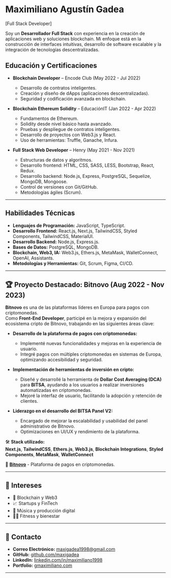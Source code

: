 # Maximiliano Agustín Gadea

[Full Stack Developer]

Soy un **Desarrollador Full Stack** con experiencia en la creación de aplicaciones web y soluciones blockchain. Mi enfoque está en la construcción de interfaces intuitivas, desarrollo de software escalable y la integración de tecnologías descentralizadas.

## Educación y Certificaciones

- **Blockchain Developer** – Encode Club (May 2022 - Jul 2022)  
  - Desarrollo de contratos inteligentes.  
  - Creación y diseño de dApps (aplicaciones descentralizadas).  
  - Seguridad y codificación avanzada en blockchain.  

- **Blockchain Ethereum Solidity** – EducaciónIT (Jan 2022 - Apr 2022)  
  - Fundamentos de Ethereum.  
  - Solidity desde nivel básico hasta avanzado.  
  - Pruebas y despliegue de contratos inteligentes.  
  - Desarrollo de proyectos con Web3.js y React.  
  - Uso de herramientas: Truffle, Ganache, Infura.  

- **Full Stack Web Developer** – Henry (May 2021 - Nov 2021)  
  - Estructuras de datos y algoritmos.  
  - Desarrollo frontend: HTML, CSS, SASS, LESS, Bootstrap, React, Redux.  
  - Desarrollo backend: Node.js, Express, PostgreSQL, Sequelize, MongoDB, Mongoose.  
  - Control de versiones con Git/GitHub.  
  - Metodologías ágiles (Scrum).  

---

## Habilidades Técnicas

- **Lenguajes de Programación:** JavaScript, TypeScript.  
- **Desarrollo Frontend:** React.js, Next.js, TailwindCSS, Styled Components, TailwindCSS, MaterialUI.  
- **Desarrollo Backend:** Node.js, Express.js.  
- **Bases de Datos:** PostgreSQL, MongoDB.  
- **Blockchain, Web3, IA:** Web3.js, Ethers.js, MetaMask, WalletConnect, OpenAI, Assistants.  
- **Metodologías y Herramientas:** Git, Scrum, Figma, CI/CD.  

---

## 🏆 Proyecto Destacado: **Bitnovo** (Aug 2022 - Nov 2023)  

**Bitnovo** es una de las plataformas líderes en Europa para pagos con criptomonedas.  
Como **Front-End Developer**, participé en la mejora y expansión del ecosistema cripto de Bitnovo, trabajando en las siguientes áreas clave:

- **Desarrollo de la plataforma de pagos con criptomonedas:**  
  - Implementé nuevas funcionalidades y mejoras en la experiencia de usuario.  
  - Integré pagos con múltiples criptomonedas en sistemas de Europa, optimizando accesibilidad y seguridad.  

- **Implementación de herramientas de inversión en cripto:**  
  - Diseñé y desarrollé la herramienta de **Dollar Cost Averaging (DCA)** para **BITSA**, ayudando a los usuarios a realizar inversiones automatizadas en criptomonedas.  
  - Mejoré la interfaz de usuario, facilitando la adopción y retención de clientes.  

- **Liderazgo en el desarrollo del BITSA Panel V2:**  
  - Encargado de mejorar la escalabilidad y usabilidad del panel administrativo de Bitnovo.  
  - Optimizaciones en UI/UX y rendimiento de la plataforma.  

🛠 **Stack utilizado:**  
**Next.js**, **TailwindCSS**, **Ethers.js**, **Web3.js**, **Blockchain Integrations**, **Styled Components**, **MetaMask**, **WalletConnect**  

🔗 **[Bitnovo](https://pay.bitnovo.com/)** - Plataforma de pagos en criptomonedas.  

---

## 🎯 Intereses

- 🚀 Blockchain y Web3  
- 📈 Startups y FinTech  
- 🎵 Música y producción digital  
- 🏋️‍♂️ Fitness y bienestar  

---

## 📩 Contacto

- **Correo Electrónico:** [maxigadea1998@gmail.com](mailto:maxigadea1998@gmail.com)  
- **GitHub:** [github.com/maxigadea](https://github.com/maxigadea)  
- **LinkedIn:** [linkedin.com/in/maximiliano1998](https://www.linkedin.com/in/maximiliano1998/)  
- **Portfolio:** [gmaximiliano.com](https://www.gmaximiliano.com/)  

---

